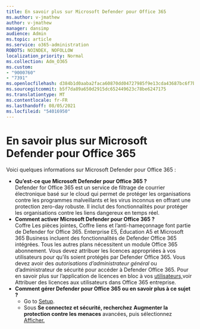 ```yaml
---
title: En savoir plus sur Microsoft Defender pour Office 365
ms.author: v-jmathew
author: v-jmathew
manager: dansimp
audience: Admin
ms.topic: article
ms.service: o365-administration
ROBOTS: NOINDEX, NOFOLLOW
localization_priority: Normal
ms.collection: Adm_O365
ms.custom:
- "9000760"
- "7391"
ms.openlocfilehash: d384b1d0aaba2faca60870dd04727985f9e13cda43687bc6f7bc53da90db4b9e
ms.sourcegitcommit: b5f7da89a650d2915dc652449623c78be6247175
ms.translationtype: MT
ms.contentlocale: fr-FR
ms.lasthandoff: 08/05/2021
ms.locfileid: "54016950"
---
```

# <a name="learn-about-microsoft-defender-for-office-365"></a>En savoir plus sur Microsoft Defender pour Office 365

Voici quelques informations sur Microsoft Defender pour Office 365 :

- **Qu’est-ce que Microsoft Defender pour Office 365 ?**  
    Defender for Office 365 est un service de filtrage de courrier électronique basé sur le cloud qui permet de protéger les organisations contre les programmes malveillants et les virus inconnus en offrant une protection zero-day robuste. Il inclut des fonctionnalités pour protéger les organisations contre les liens dangereux en temps réel.
- **Comment activer Microsoft Defender pour Office 365 ?**  
    Coffre Les pièces jointes, Coffre liens et l’anti-hameçonnage font partie de Defender for Office 365. Enterprise E5, Éducation A5 et Microsoft 365 Business incluent des fonctionnalités de Defender Office 365 intégrées. Tous les autres plans nécessitent un module Office 365 abonnement. Vous devez attribuer les licences appropriées à vos utilisateurs pour qu’ils soient protégés par Defender Office 365. Vous devez avoir des *autorisations d’administrateur général* ou d’administrateur de sécurité pour accéder à Defender Office 365.  Pour en savoir plus sur l’application de licences en bloc à vos [utilisateurs,](https://go.microsoft.com/fwlink/?linkid=2093435)voir Attribuer des licences aux utilisateurs dans Office 365 entreprise.
- **Comment gérer Defender pour Office 365 ou en savoir plus à ce sujet ?**  
  - Go to [Setup](https://go.microsoft.com/fwlink/p/?linkid=2075721).  
  - Sous **Se connectez et sécurité, recherchez** **Augmenter la protection contre les menaces** avancées, puis sélectionnez [Afficher.](https://go.microsoft.com/fwlink/?linkid=2109302)
